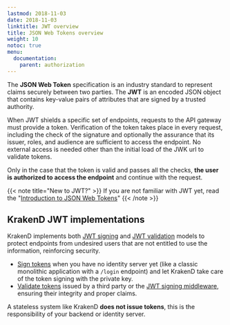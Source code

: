 ```yaml
---
lastmod: 2018-11-03
date: 2018-11-03
linktitle: JWT overview
title: JSON Web Tokens overview
weight: 10
notoc: true
menu:
  documentation:
    parent: authorization
---
```


The **JSON Web Token** specification is an industry standard to represent claims securely between two parties. The **JWT** is an encoded JSON object that contains key-value pairs of attributes that are signed by a trusted authority.

When JWT shields a specific set of endpoints, requests to the API gateway must provide a token. Verification of the token takes place in every request, including the check of the signature and optionally the assurance that its issuer, roles, and audience are sufficient to access the endpoint. No external access is needed other than the initial load of the JWK url to validate tokens.

Only in the case that the token is valid and passes all the checks, **the user is authorized to access the endpoint** and continue with the request.

{{< note title="New to JWT?" >}}
If you are not familiar with JWT yet, read the "[Introduction to JSON Web Tokens](https://jwt.io/introduction/)"
{{< /note >}}

## KrakenD JWT implementations
KrakenD implements both [JWT signing](/docs/authorization/jwt-signing/) and [JWT validation](/docs/authorization/jwt-validation/) models to protect endpoints from undesired users that are not entitled to use the information, reinforcing security.

- [Sign tokens](/docs/authorization/jwt-signing/) when you have no identity server yet (like a classic monolithic application with a `/login` endpoint) and let KrakenD take care of the token signing with the private key.
- [Validate tokens](/docs/authorization/jwt-validation/) issued by a third party or the [JWT signing middleware](/docs/authorization/jwt-signing/), ensuring their integrity and proper claims.


A stateless system like KrakenD **does not issue tokens**, this is the responsibility of your backend or identity server.
